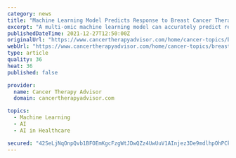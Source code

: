 ```yaml
---
category: news
title: "Machine Learning Model Predicts Response to Breast Cancer Therapy"
excerpt: "A multi-omic machine learning model can accurately predict response to breast cancer treatment, according to a study published in Nature. Researchers found that a model integrating clinical, molecular,"
publishedDateTime: 2021-12-27T12:50:00Z
originalUrl: "https://www.cancertherapyadvisor.com/home/cancer-topics/breast-cancer/breast-cancer-therapy-machine-learning-model-predicts-response/"
webUrl: "https://www.cancertherapyadvisor.com/home/cancer-topics/breast-cancer/breast-cancer-therapy-machine-learning-model-predicts-response/"
type: article
quality: 36
heat: 36
published: false

provider:
  name: Cancer Therapy Advisor
  domain: cancertherapyadvisor.com

topics:
  - Machine Learning
  - AI
  - AI in Healthcare

secured: "42SeLjNqOnpQvb1BFOEmKgcFzgWtJDwQZz4UwUuV1AInjez3De9mdlhpOhPCkpdrGqnOylJ4KAterUU2z1dPEEvHRO8lReiWHiRqS76EnqlprRLzK9BBaBNUwRxWfyTkkmBU5ndU9XBdkxD5aTNz/8G/LAJnSQ3KCpBEUXZyCdSANICv5Ex3wcTOQXbnekzkSp6ahyG0G3XsY+QjnUfLyVeed/nSTJfTA9cN4ZWOhpwW188PyemBSWE3Pdf3dyqD6id+Nxo6M405htlSmwzfpSaNdG+Of6YOx15PHBUOuhWGujouXr4sCwFUFnQCk2EgpdX2eJgHjEyAxBuNd0mB27woR0/P3E/67bKHTaYZpBA=;Ur+b2a1d2565gY//B5nRKQ=="
---
```


